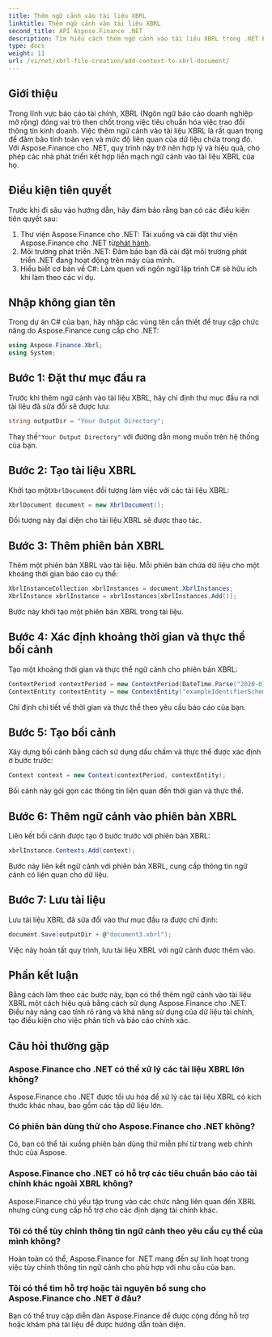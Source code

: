 ```yaml
---
title: Thêm ngữ cảnh vào tài liệu XBRL
linktitle: Thêm ngữ cảnh vào tài liệu XBRL
second_title: API Aspose.Finance .NET
description: Tìm hiểu cách thêm ngữ cảnh vào tài liệu XBRL trong .NET bằng Aspose.Finance để hợp lý hóa báo cáo tài chính. #Aspose #Tài chính #XBRL
type: docs
weight: 11
url: /vi/net/xbrl-file-creation/add-context-to-xbrl-document/
---
```

## Giới thiệu
Trong lĩnh vực báo cáo tài chính, XBRL (Ngôn ngữ báo cáo doanh nghiệp mở rộng) đóng vai trò then chốt trong việc tiêu chuẩn hóa việc trao đổi thông tin kinh doanh. Việc thêm ngữ cảnh vào tài liệu XBRL là rất quan trọng để đảm bảo tính toàn vẹn và mức độ liên quan của dữ liệu chứa trong đó. Với Aspose.Finance cho .NET, quy trình này trở nên hợp lý và hiệu quả, cho phép các nhà phát triển kết hợp liền mạch ngữ cảnh vào tài liệu XBRL của họ.
## Điều kiện tiên quyết
Trước khi đi sâu vào hướng dẫn, hãy đảm bảo rằng bạn có các điều kiện tiên quyết sau:
1. Thư viện Aspose.Finance cho .NET: Tải xuống và cài đặt thư viện Aspose.Finance cho .NET từ[phát hành](https://releases.aspose.com/finance/net/).
2. Môi trường phát triển .NET: Đảm bảo bạn đã cài đặt môi trường phát triển .NET đang hoạt động trên máy của mình.
3. Hiểu biết cơ bản về C#: Làm quen với ngôn ngữ lập trình C# sẽ hữu ích khi làm theo các ví dụ.
## Nhập không gian tên
Trong dự án C# của bạn, hãy nhập các vùng tên cần thiết để truy cập chức năng do Aspose.Finance cung cấp cho .NET:
```csharp
using Aspose.Finance.Xbrl;
using System;
```
## Bước 1: Đặt thư mục đầu ra
Trước khi thêm ngữ cảnh vào tài liệu XBRL, hãy chỉ định thư mục đầu ra nơi tài liệu đã sửa đổi sẽ được lưu:
```csharp
string outputDir = "Your Output Directory";
```
 Thay thế`"Your Output Directory"` với đường dẫn mong muốn trên hệ thống của bạn.
## Bước 2: Tạo tài liệu XBRL
 Khởi tạo một`XbrlDocument` đối tượng làm việc với các tài liệu XBRL:
```csharp
XbrlDocument document = new XbrlDocument();
```
Đối tượng này đại diện cho tài liệu XBRL sẽ được thao tác.
## Bước 3: Thêm phiên bản XBRL
Thêm một phiên bản XBRL vào tài liệu. Mỗi phiên bản chứa dữ liệu cho một khoảng thời gian báo cáo cụ thể:
```csharp
XbrlInstanceCollection xbrlInstances = document.XbrlInstances;
XbrlInstance xbrlInstance = xbrlInstances[xbrlInstances.Add()];
```
Bước này khởi tạo một phiên bản XBRL trong tài liệu.
## Bước 4: Xác định khoảng thời gian và thực thể bối cảnh
Tạo một khoảng thời gian và thực thể ngữ cảnh cho phiên bản XBRL:
```csharp
ContextPeriod contextPeriod = new ContextPeriod(DateTime.Parse("2020-01-01"), DateTime.Parse("2020-02-10"));
ContextEntity contextEntity = new ContextEntity("exampleIdentifierScheme", "exampleIdentifier");
```
Chỉ định chi tiết về thời gian và thực thể theo yêu cầu báo cáo của bạn.
## Bước 5: Tạo bối cảnh
Xây dựng bối cảnh bằng cách sử dụng dấu chấm và thực thể được xác định ở bước trước:
```csharp
Context context = new Context(contextPeriod, contextEntity);
```
Bối cảnh này gói gọn các thông tin liên quan đến thời gian và thực thể.
## Bước 6: Thêm ngữ cảnh vào phiên bản XBRL
Liên kết bối cảnh được tạo ở bước trước với phiên bản XBRL:
```csharp
xbrlInstance.Contexts.Add(context);
```
Bước này liên kết ngữ cảnh với phiên bản XBRL, cung cấp thông tin ngữ cảnh có liên quan cho dữ liệu.
## Bước 7: Lưu tài liệu
Lưu tài liệu XBRL đã sửa đổi vào thư mục đầu ra được chỉ định:
```csharp
document.Save(outputDir + @"document3.xbrl");
```
Việc này hoàn tất quy trình, lưu tài liệu XBRL với ngữ cảnh được thêm vào.
## Phần kết luận
Bằng cách làm theo các bước này, bạn có thể thêm ngữ cảnh vào tài liệu XBRL một cách hiệu quả bằng cách sử dụng Aspose.Finance cho .NET. Điều này nâng cao tính rõ ràng và khả năng sử dụng của dữ liệu tài chính, tạo điều kiện cho việc phân tích và báo cáo chính xác.
## Câu hỏi thường gặp
### Aspose.Finance cho .NET có thể xử lý các tài liệu XBRL lớn không?
Aspose.Finance cho .NET được tối ưu hóa để xử lý các tài liệu XBRL có kích thước khác nhau, bao gồm các tập dữ liệu lớn.
### Có phiên bản dùng thử cho Aspose.Finance cho .NET không?
Có, bạn có thể tải xuống phiên bản dùng thử miễn phí từ trang web chính thức của Aspose.
### Aspose.Finance cho .NET có hỗ trợ các tiêu chuẩn báo cáo tài chính khác ngoài XBRL không?
Aspose.Finance chủ yếu tập trung vào các chức năng liên quan đến XBRL nhưng cũng cung cấp hỗ trợ cho các định dạng tài chính khác.
### Tôi có thể tùy chỉnh thông tin ngữ cảnh theo yêu cầu cụ thể của mình không?
Hoàn toàn có thể, Aspose.Finance for .NET mang đến sự linh hoạt trong việc tùy chỉnh thông tin ngữ cảnh cho phù hợp với nhu cầu của bạn.
### Tôi có thể tìm hỗ trợ hoặc tài nguyên bổ sung cho Aspose.Finance cho .NET ở đâu?
Bạn có thể truy cập diễn đàn Aspose.Finance để được cộng đồng hỗ trợ hoặc khám phá tài liệu để được hướng dẫn toàn diện.
